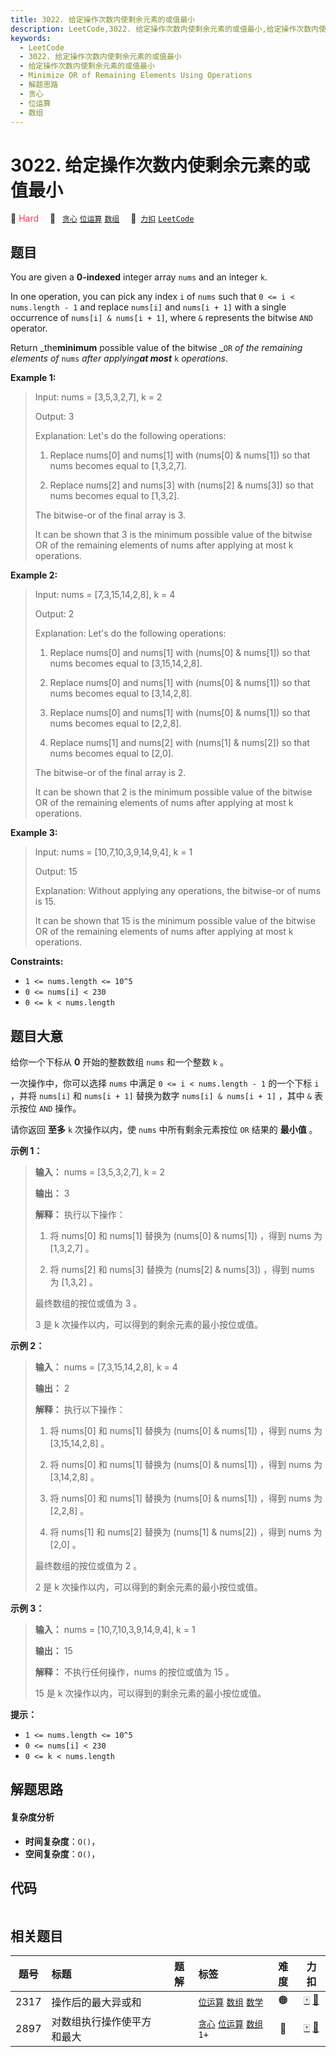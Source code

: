 ```yaml
---
title: 3022. 给定操作次数内使剩余元素的或值最小
description: LeetCode,3022. 给定操作次数内使剩余元素的或值最小,给定操作次数内使剩余元素的或值最小,Minimize OR of Remaining Elements Using Operations,解题思路,贪心,位运算,数组
keywords:
  - LeetCode
  - 3022. 给定操作次数内使剩余元素的或值最小
  - 给定操作次数内使剩余元素的或值最小
  - Minimize OR of Remaining Elements Using Operations
  - 解题思路
  - 贪心
  - 位运算
  - 数组
---
```


# 3022. 给定操作次数内使剩余元素的或值最小

🔴 <font color=#ff334b>Hard</font>&emsp; 🔖&ensp; [`贪心`](/tag/greedy.md) [`位运算`](/tag/bit-manipulation.md) [`数组`](/tag/array.md)&emsp; 🔗&ensp;[`力扣`](https://leetcode.cn/problems/minimize-or-of-remaining-elements-using-operations) [`LeetCode`](https://leetcode.com/problems/minimize-or-of-remaining-elements-using-operations)

## 题目

You are given a **0-indexed** integer array `nums` and an integer `k`.

In one operation, you can pick any index `i` of `nums` such that `0 <= i <
nums.length - 1` and replace `nums[i]` and `nums[i + 1]` with a single
occurrence of `nums[i] & nums[i + 1]`, where `&` represents the bitwise `AND`
operator.

Return _the**minimum** possible value of the bitwise _`OR` _of the remaining
elements of_ `nums` _after applying**at most**_ `k` _operations_.



**Example 1:**

> Input: nums = [3,5,3,2,7], k = 2
> 
> Output: 3
> 
> Explanation: Let's do the following operations:
> 
> 1. Replace nums[0] and nums[1] with (nums[0] & nums[1]) so that nums becomes equal to [1,3,2,7].
> 
> 2. Replace nums[2] and nums[3] with (nums[2] & nums[3]) so that nums becomes equal to [1,3,2].
> 
> The bitwise-or of the final array is 3.
> 
> It can be shown that 3 is the minimum possible value of the bitwise OR of the remaining elements of nums after applying at most k operations.

**Example 2:**

> Input: nums = [7,3,15,14,2,8], k = 4
> 
> Output: 2
> 
> Explanation: Let's do the following operations:
> 
> 1. Replace nums[0] and nums[1] with (nums[0] & nums[1]) so that nums becomes equal to [3,15,14,2,8]. 
> 
> 2. Replace nums[0] and nums[1] with (nums[0] & nums[1]) so that nums becomes equal to [3,14,2,8].
> 
> 3. Replace nums[0] and nums[1] with (nums[0] & nums[1]) so that nums becomes equal to [2,2,8].
> 
> 4. Replace nums[1] and nums[2] with (nums[1] & nums[2]) so that nums becomes equal to [2,0].
> 
> The bitwise-or of the final array is 2.
> 
> It can be shown that 2 is the minimum possible value of the bitwise OR of the remaining elements of nums after applying at most k operations.

**Example 3:**

> Input: nums = [10,7,10,3,9,14,9,4], k = 1
> 
> Output: 15
> 
> Explanation: Without applying any operations, the bitwise-or of nums is 15.
> 
> It can be shown that 15 is the minimum possible value of the bitwise OR of the remaining elements of nums after applying at most k operations.

**Constraints:**

  * `1 <= nums.length <= 10^5`
  * `0 <= nums[i] < 230`
  * `0 <= k < nums.length`


## 题目大意

给你一个下标从 **0**  开始的整数数组 `nums` 和一个整数 `k` 。

一次操作中，你可以选择 `nums` 中满足 `0 <= i < nums.length - 1` 的一个下标 `i` ，并将 `nums[i]` 和
`nums[i + 1]` 替换为数字 `nums[i] & nums[i + 1]` ，其中 `&` 表示按位 `AND` 操作。

请你返回 **至多**  `k` 次操作以内，使 `nums` 中所有剩余元素按位 `OR` 结果的 **最小值**  。



**示例 1：**

> 
> 
> 
> 
> 
> **输入：** nums = [3,5,3,2,7], k = 2
> 
> **输出：** 3
> 
> **解释：** 执行以下操作：
> 
> 1. 将 nums[0] 和 nums[1] 替换为 (nums[0] & nums[1]) ，得到 nums 为 [1,3,2,7] 。
> 
> 2. 将 nums[2] 和 nums[3] 替换为 (nums[2] & nums[3]) ，得到 nums 为 [1,3,2] 。
> 
> 最终数组的按位或值为 3 。
> 
> 3 是 k 次操作以内，可以得到的剩余元素的最小按位或值。

**示例 2：**

> 
> 
> 
> 
> 
> **输入：** nums = [7,3,15,14,2,8], k = 4
> 
> **输出：** 2
> 
> **解释：** 执行以下操作：
> 
> 1. 将 nums[0] 和 nums[1] 替换为 (nums[0] & nums[1]) ，得到 nums 为 [3,15,14,2,8] 。
> 
> 2. 将 nums[0] 和 nums[1] 替换为 (nums[0] & nums[1]) ，得到 nums 为 [3,14,2,8] 。
> 
> 3. 将 nums[0] 和 nums[1] 替换为 (nums[0] & nums[1]) ，得到 nums 为 [2,2,8] 。
> 
> 4. 将 nums[1] 和 nums[2] 替换为 (nums[1] & nums[2]) ，得到 nums 为 [2,0] 。
> 
> 最终数组的按位或值为 2 。
> 
> 2 是 k 次操作以内，可以得到的剩余元素的最小按位或值。
> 
> 

**示例 3：**

> 
> 
> 
> 
> 
> **输入：** nums = [10,7,10,3,9,14,9,4], k = 1
> 
> **输出：** 15
> 
> **解释：** 不执行任何操作，nums 的按位或值为 15 。
> 
> 15 是 k 次操作以内，可以得到的剩余元素的最小按位或值。
> 
> 



**提示：**

  * `1 <= nums.length <= 10^5`
  * `0 <= nums[i] < 230`
  * `0 <= k < nums.length`


## 解题思路

#### 复杂度分析

- **时间复杂度**：`O()`，
- **空间复杂度**：`O()`，

## 代码

```javascript

```

## 相关题目

<!-- prettier-ignore -->
| 题号 | 标题 | 题解 | 标签 | 难度 | 力扣 |
| :------: | :------ | :------: | :------ | :------: | :------: |
| 2317 | 操作后的最大异或和 |  |  [`位运算`](/tag/bit-manipulation.md) [`数组`](/tag/array.md) [`数学`](/tag/math.md) | 🟠 | [🀄️](https://leetcode.cn/problems/maximum-xor-after-operations) [🔗](https://leetcode.com/problems/maximum-xor-after-operations) |
| 2897 | 对数组执行操作使平方和最大 |  |  [`贪心`](/tag/greedy.md) [`位运算`](/tag/bit-manipulation.md) [`数组`](/tag/array.md) `1+` | 🔴 | [🀄️](https://leetcode.cn/problems/apply-operations-on-array-to-maximize-sum-of-squares) [🔗](https://leetcode.com/problems/apply-operations-on-array-to-maximize-sum-of-squares) |